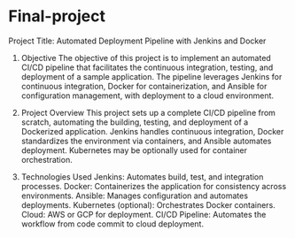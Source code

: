 # Final-project
Project Title: Automated Deployment Pipeline with Jenkins and Docker
1. Objective
The objective of this project is to implement an automated CI/CD pipeline that facilitates the continuous integration, testing, and deployment of a sample application. The pipeline leverages Jenkins for continuous integration, Docker for containerization, and Ansible for configuration management, with deployment to a cloud environment.

2. Project Overview
This project sets up a complete CI/CD pipeline from scratch, automating the building, testing, and deployment of a Dockerized application. Jenkins handles continuous integration, Docker standardizes the environment via containers, and Ansible automates deployment. Kubernetes may be optionally used for container orchestration.

3. Technologies Used
Jenkins: Automates build, test, and integration processes.
Docker: Containerizes the application for consistency across environments.
Ansible: Manages configuration and automates deployments.
Kubernetes (optional): Orchestrates Docker containers.
Cloud: AWS or GCP for deployment.
CI/CD Pipeline: Automates the workflow from code commit to cloud deployment.